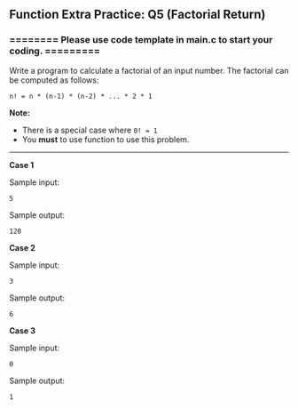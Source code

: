 ## Function Extra Practice: Q5 (Factorial Return)

### ======== Please use code template in main.c to start your coding. =========

Write a program to calculate a factorial of an input number. The factorial can be computed as follows:

```
n! = n * (n-1) * (n-2) * ... * 2 * 1
```

**Note:** 

* There is a special case where `0! = 1`
* You **must** to use function to use this problem.

<hr>

**Case 1**

Sample input:
```
5
```
Sample output:
```
120
```

**Case 2**

Sample input:
```
3
```
Sample output:
```
6
```

**Case 3**

Sample input:
```
0
```
Sample output:
```
1
```
